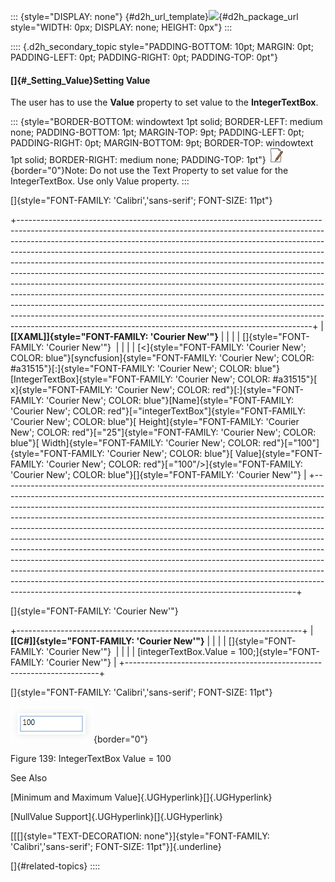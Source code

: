 ::: {style="DISPLAY: none"}
[](ms-xhelp:///?Id=d2h_url_template){#d2h_url_template}![](!package_url!){#d2h_package_url style="WIDTH: 0px; DISPLAY: none; HEIGHT: 0px"}
:::

:::: {.d2h_secondary_topic style="PADDING-BOTTOM: 10pt; MARGIN: 0pt; PADDING-LEFT: 0pt; PADDING-RIGHT: 0pt; PADDING-TOP: 0pt"}
#### []{#_Setting_Value}Setting Value

The user has to use the **Value** property to set value to the **IntegerTextBox**.

::: {style="BORDER-BOTTOM: windowtext 1pt solid; BORDER-LEFT: medium none; PADDING-BOTTOM: 1pt; MARGIN-TOP: 9pt; PADDING-LEFT: 0pt; PADDING-RIGHT: 0pt; MARGIN-BOTTOM: 9pt; BORDER-TOP: windowtext 1pt solid; BORDER-RIGHT: medium none; PADDING-TOP: 1pt"}
![](../ImagesExt/image261_3.jpg){border="0"}Note: Do not use the Text Property to set value for the IntegerTextBox. Use only Value property.
:::

[]{style="FONT-FAMILY: 'Calibri','sans-serif'; FONT-SIZE: 11pt"} 

+-------------------------------------------------------------------------------------------------------------------------------------------------------------------------------------------------------------------------------------------------------------------------------------------------------------------------------------------------------------------------------------------------------------------------------------------------------------------------------------------------------------------------------------------------------------------------------------------------------------------------------------------------------------------------------------------------------------------------------------------------------------------------------------------------------------------------------------------------------------------------------------+
| **[\[XAML\]]{style="FONT-FAMILY: 'Courier New'"}**                                                                                                                                                                                                                                                                                                                                                                                                                                                                                                                                                                                                                                                                                                                                                                                                                                  |
|                                                                                                                                                                                                                                                                                                                                                                                                                                                                                                                                                                                                                                                                                                                                                                                                                                                                                     |
| []{style="FONT-FAMILY: 'Courier New'"}                                                                                                                                                                                                                                                                                                                                                                                                                                                                                                                                                                                                                                                                                                                                                                                                                                              |
|                                                                                                                                                                                                                                                                                                                                                                                                                                                                                                                                                                                                                                                                                                                                                                                                                                                                                     |
| [\<]{style="FONT-FAMILY: 'Courier New'; COLOR: blue"}[syncfusion]{style="FONT-FAMILY: 'Courier New'; COLOR: #a31515"}[:]{style="FONT-FAMILY: 'Courier New'; COLOR: blue"}[IntegerTextBox]{style="FONT-FAMILY: 'Courier New'; COLOR: #a31515"}[ x]{style="FONT-FAMILY: 'Courier New'; COLOR: red"}[:]{style="FONT-FAMILY: 'Courier New'; COLOR: blue"}[Name]{style="FONT-FAMILY: 'Courier New'; COLOR: red"}[=\"integerTextBox\"]{style="FONT-FAMILY: 'Courier New'; COLOR: blue"}[ Height]{style="FONT-FAMILY: 'Courier New'; COLOR: red"}[=\"25\"]{style="FONT-FAMILY: 'Courier New'; COLOR: blue"}[ Width]{style="FONT-FAMILY: 'Courier New'; COLOR: red"}[=\"100\"]{style="FONT-FAMILY: 'Courier New'; COLOR: blue"}[ Value]{style="FONT-FAMILY: 'Courier New'; COLOR: red"}[=\"100\"/\>]{style="FONT-FAMILY: 'Courier New'; COLOR: blue"}[]{style="FONT-FAMILY: 'Courier New'"} |
+-------------------------------------------------------------------------------------------------------------------------------------------------------------------------------------------------------------------------------------------------------------------------------------------------------------------------------------------------------------------------------------------------------------------------------------------------------------------------------------------------------------------------------------------------------------------------------------------------------------------------------------------------------------------------------------------------------------------------------------------------------------------------------------------------------------------------------------------------------------------------------------+

[]{style="FONT-FAMILY: 'Courier New'"} 

+-----------------------------------------------------------------------+
| **[\[C#\]]{style="FONT-FAMILY: 'Courier New'"}**                      |
|                                                                       |
| []{style="FONT-FAMILY: 'Courier New'"}                                |
|                                                                       |
| [integerTextBox.Value = 100;]{style="FONT-FAMILY: 'Courier New'"}     |
+-----------------------------------------------------------------------+

[]{style="FONT-FAMILY: 'Calibri','sans-serif'; FONT-SIZE: 11pt"} 

![](../ImagesExt/image261_130.png){border="0"}

Figure 139: IntegerTextBox Value = 100

See Also

[Minimum and Maximum Value]{.UGHyperlink}[]{.UGHyperlink}

[NullValue Support]{.UGHyperlink}[]{.UGHyperlink}

[[[]{style="TEXT-DECORATION: none"}]{style="FONT-FAMILY: 'Calibri','sans-serif'; FONT-SIZE: 11pt"}]{.underline} 

[]{#related-topics}
::::

